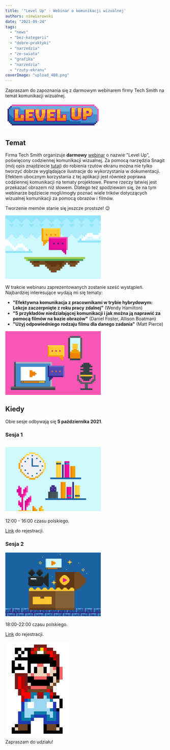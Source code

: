 ```yaml
---
title: '"Level Up" - Webinar o komunikacji wizualnej'
authors: niewiarowski
date: "2021-09-24"
tags:
  - "news"
  - "bez-kategorii"
  - "dobre-praktyki"
  - "narzedzia"
  - "ze-swiata"
  - "grafika"
  - "narzedzia"
  - "rzuty-ekranu"
coverImage: "upload_408.png"
---
```


Zapraszam do zapoznania się z darmowym webinarem firmy Tech Smith na temat
komunikacji wizualnej.

<!--truncate-->

[![](images/upload_409-300x80.png)](http://techwriter.pl/wp-content/uploads/2021/09/upload_409.png)

## Temat

Firma Tech Smith organizuje **darmowy**
[webinar](https://discover.techsmith.com/level-up-eastern-time/) o nazwie "Level
Up", poświęcony codziennej komunikacji wizualnej. Za pomocą narzędzia Snagit
(mój opis znajdziecie
[tutaj](http://techwriter.pl/snagit-2021-pierwsze-wrazenia/)) do robienia rzutów
ekranu można nie tylko tworzyć dobrze wyglądające ilustracje do wykorzystania w
dokumentacji. Efektem ubocznym korzystania z tej aplikacji jest również poprawa
codziennej komunikacji na tematy projektowe. Pewne rzeczy łatwiej jest przekazać
obrazem niż słowem. Dlatego też spodziewam się, że na tym webinarze będziecie
mogli/mogły poznać wiele trików dotyczących wizualnej komunikacji za pomocą
obrazów i filmów.

Tworzenie memów stanie się jeszcze prostsze! 😉

[![](images/upload_415-300x200.png)](http://techwriter.pl/wp-content/uploads/2021/09/upload_415.png)

W trakcie webinaru zaprezentowanych zostanie sześć wystąpień. Najbardziej
interesujące wydają mi się tematy:

- **"Efektywna komunikacja z pracownikami w trybie hybrydowym: Lekcje
  zaczerpnięte z roku pracy zdalnej"** (Wendy Hamilton)
- **"5 przykładów niedziałającej komunikacji i jak można ją naprawić za pomocą
  filmów na bazie obrazów"** (Daniel Foster, Allison Boatman)
- **"Użyj odpowiedniego rodzaju filmu dla danego zadania"** (Matt Pierce)

[![](images/upload_411-300x200.png)](http://techwriter.pl/wp-content/uploads/2021/09/upload_411.png)

## Kiedy

Obie sesje odbywają się **5 października 2021**.

### Sesja 1

## [![](images/upload_413-300x201.png)](http://techwriter.pl/wp-content/uploads/2021/09/upload_413.png)

12:00 - 16:00 czasu polskiego.

[Link](https://discover.techsmith.com/level-up-eastern-time/?utm_source=lead&utm_medium=email&utm_content=levelup&utm_campaign=brandexp&spMailingID=70609590&spUserID=MzY2MzgxMDgxODQ5S0&spJobID=2201629015&spReportId=MjIwMTYyOTAxNQS2)
do rejestracji.

### Sesja 2

[![](images/upload_414-300x200.png)](http://techwriter.pl/wp-content/uploads/2021/09/upload_414.png)

18:00-22:00 czasu polskiego.

[Link](https://discover.techsmith.com/level-up-greenwich-mean-time/?utm_source=lead&utm_medium=email&utm_content=levelup&utm_campaign=brandexp&spMailingID=70609590&spUserID=MzY2MzgxMDgxODQ5S0&spJobID=2201629015&spReportId=MjIwMTYyOTAxNQS2)
do rejestracji.

[![](images/ea0f389cdfff6e3.png)](http://techwriter.pl/wp-content/uploads/2021/09/ea0f389cdfff6e3.png)

Zapraszam do udziału!
